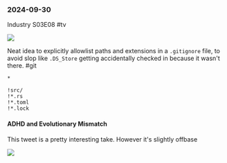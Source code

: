 ### 2024-09-30

Industry S03E08 #tv 

![](https://x.com/HSVSphere/status/1840515787389583658)

Neat idea to explicitly allowlist paths and extensions in a `.gitignore` file, to avoid slop like `.DS_Store` getting accidentally checked in because it wasn't there. #git 

```
*

!src/
!*.rs
!*.toml
!*.lock
```

#### ADHD and Evolutionary Mismatch
This tweet is a pretty interesting take. However it's slightly offbase

![](https://x.com/NoahRyanCo/status/1840399173172048316)